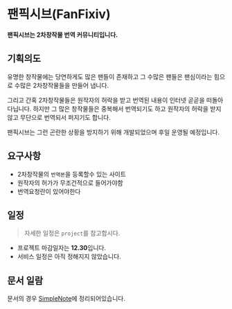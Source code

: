 # 팬픽시브(FanFixiv)

**팬픽시브는 2차창작물 번역 커뮤니티입니다.**

## 기획의도

유명한 창작물에는 당연하게도 많은 팬들이 존재하고 그 수많은 팬들은 팬심이라는 힘으로 수많은 2차창작물들을 만들어 냅니다.

그리고 간혹 2차창작물들은 원작자의 허락을 받고 번역된 내용이 인터넷 곧곧을 떠돌아다닙니다. 하지만 그 많은 창작물들은 중복해서 번역되기도 하고 원작자의 허락을 받지 않고 무단으로 번역되서 퍼지기도 합니다.

팬픽시브는 그런 곤란한 상황을 방지하기 위해 개발되었으며 후일 운영될 예정입니다.

## 요구사항

- 2차창작물의 `번역본`을 등록할수 있는 사이트
- 원작자의 허가가 무조건적으로 들어가야함
- 번역요청란이 있어야한다

## 일정

> 자세한 일정은 `project`를 참고합시다.

- 프로젝트 마감일자는 **12.30**입니다.
- 서비스 일정은 아직 정해지지 않았습니다.

## 문서 일람

문서의 경우 [SimpleNote](https://app.simplenote.com/)에 정리되어있습니다.
